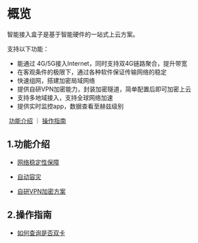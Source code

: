 # 概览

智能接入盒子是基于智能硬件的一站式上云方案。

支持以下功能：

- 能通过 4G/5G接入Internet，同时支持双4G链路聚合，提升带宽
- 在客观条件的极限下，通过各种软件保证传输网络的稳定
- 快速组网，搭建加密局域网络
- 提供自研VPN加密能力，封装加密隧道，简单配置后即可加密上云
- 支持多地域接入，支持全球网络加速
- 提供实时监控app，数据查看至赫兹级别

​       [功能介绍](#1功能介绍)  ｜  [操作指南](#2操作指南)



## 1.功能介绍

* [网络稳定性保障](/accessgw/stability.md)

* [自动容灾](/accessgw/recovery.md)

* [自研VPN加密方案](/accessgw/VPN.md)

## 2.操作指南
* [如何查询是否双卡](accessgw/dual-sim.md)



